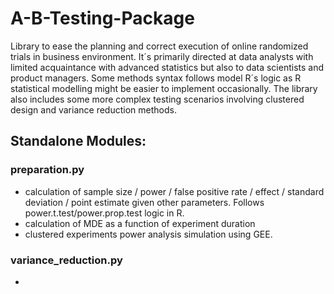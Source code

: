 # A-B-Testing-Package

Library to ease the planning and correct execution of online randomized trials in business environment. It´s primarily directed at data analysts with limited acquaintance with advanced statistics but also to data scientists and product managers. Some methods syntax follows model R´s logic as R statistical modelling might be easier to implement occasionally. The library also includes some more complex testing scenarios involving clustered design and variance reduction methods.

## Standalone Modules:

### preparation.py

* calculation of sample size / power / false positive rate /  effect / standard deviation / point estimate given other parameters. Follows power.t.test/power.prop.test logic in R.
* calculation of MDE as a function of experiment duration 
* clustered experiments power analysis simulation using GEE.

### variance_reduction.py
*


